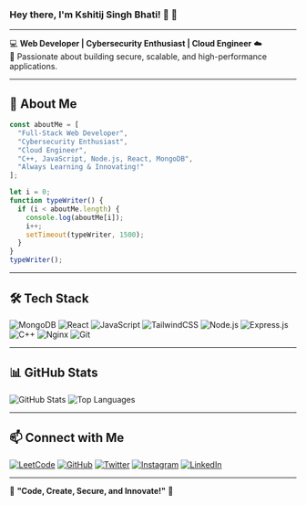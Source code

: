 ### Hey there, I'm Kshitij Singh Bhati! 👋 👋

---

💻 **Web Developer | Cybersecurity Enthusiast | Cloud Engineer** ☁️  
🔹 Passionate about building secure, scalable, and high-performance applications.

---

## 🚀 About Me
```javascript
const aboutMe = [
  "Full-Stack Web Developer",
  "Cybersecurity Enthusiast",
  "Cloud Engineer",
  "C++, JavaScript, Node.js, React, MongoDB",
  "Always Learning & Innovating!"
];

let i = 0;
function typeWriter() {
  if (i < aboutMe.length) {
    console.log(aboutMe[i]);
    i++;
    setTimeout(typeWriter, 1500);
  }
}
typeWriter();
```

---

## 🛠️ Tech Stack
![MongoDB](https://img.shields.io/badge/MongoDB-4EA94B?style=for-the-badge&logo=mongodb&logoColor=white)
![React](https://img.shields.io/badge/React-61DAFB?style=for-the-badge&logo=react&logoColor=black)
![JavaScript](https://img.shields.io/badge/JavaScript-F7DF1E?style=for-the-badge&logo=javascript&logoColor=black)
![TailwindCSS](https://img.shields.io/badge/TailwindCSS-06B6D4?style=for-the-badge&logo=tailwindcss&logoColor=white)
![Node.js](https://img.shields.io/badge/Node.js-339933?style=for-the-badge&logo=node.js&logoColor=white)
![Express.js](https://img.shields.io/badge/Express.js-000000?style=for-the-badge&logo=express&logoColor=white)
![C++](https://img.shields.io/badge/C++-00599C?style=for-the-badge&logo=c%2B%2B&logoColor=white)
![Nginx](https://img.shields.io/badge/Nginx-009639?style=for-the-badge&logo=nginx&logoColor=white)
![Git](https://img.shields.io/badge/Git-F05032?style=for-the-badge&logo=git&logoColor=white)

---

## 📊 GitHub Stats
![GitHub Stats](https://github-readme-stats.vercel.app/api?username=beekntr&show_icons=true&theme=radical)
![Top Languages](https://github-readme-stats.vercel.app/api/top-langs/?username=beekntr&layout=compact&theme=radical)

---

## 📫 Connect with Me
[![LeetCode](https://img.shields.io/badge/LeetCode-000?style=for-the-badge&logo=leetcode&logoColor=yellow)](https://leetcode.com/u/beekntr/)
[![GitHub](https://img.shields.io/badge/GitHub-181717?style=for-the-badge&logo=github&logoColor=white)](https://github.com/beekntr)
[![Twitter](https://img.shields.io/badge/Twitter-1DA1F2?style=for-the-badge&logo=twitter&logoColor=white)](https://twitter.com/_ksiij)
[![Instagram](https://img.shields.io/badge/Instagram-E4405F?style=for-the-badge&logo=instagram&logoColor=white)](https://instagram.com/_ksiij)
[![LinkedIn](https://img.shields.io/badge/LinkedIn-0077B5?style=for-the-badge&logo=linkedin&logoColor=white)](https://www.linkedin.com/in/kshitijsinghbhati)

---

🌟 **"Code, Create, Secure, and Innovate!"** 🚀
